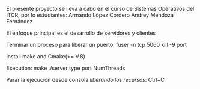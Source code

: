 El presente proyecto se lleva a cabo en el curso de Sistemas Operativos del ITCR, por lo estudiantes:
Armando López Cordero
Andrey Mendoza Fernández

El enfoque principal es el desarrollo de servidores y clientes



Terminar un proceso para liberar un puerto:
	fuser -n tcp 5060
	kill -9 port


Install make and Cmake(>= V.8)


Execution:
	make
	./server type port NumThreads

Parar la ejecución desde consola *liberando los recursos*:
	Ctrl+C 
